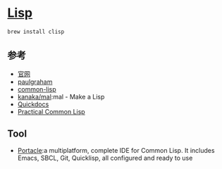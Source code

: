 # [Lisp](https://common-lisp.net/)


```sh
brew install clisp
```

## 参考

* [官网](http://lisp-lang.org/)
* [paulgraham](http://www.paulgraham.com/lisp.html)
* [common-lisp](https://common-lisp.net/)
* [kanaka/mal](https://github.com/kanaka/mal):mal - Make a Lisp
* [Quickdocs](http://quickdocs.org)
* [Practical Common Lisp](http://www.gigamonkeys.com/book/)

## Tool

* [Portacle](https://portacle.github.io/):a multiplatform, complete IDE for Common Lisp. It includes Emacs, SBCL, Git, Quicklisp, all configured and ready to use
